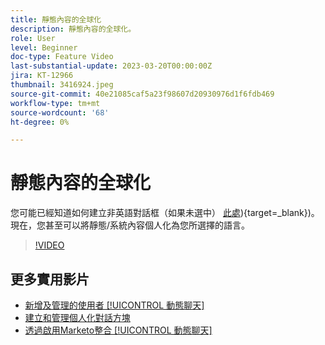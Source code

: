 ```yaml
---
title: 靜態內容的全球化
description: 靜態內容的全球化。
role: User
level: Beginner
doc-type: Feature Video
last-substantial-update: 2023-03-20T00:00:00Z
jira: KT-12966
thumbnail: 3416924.jpeg
source-git-commit: 40e21085caf5a23f98607d20930976d1f6fdb469
workflow-type: tm+mt
source-wordcount: '68'
ht-degree: 0%

---
```



# 靜態內容的全球化

您可能已經知道如何建立非英語對話框（如果未選中） [此處](https://nation.marketo.com/t5/dynamic-chat-discussion/design-non-english-language-conversations-in-dynamic-chat/m-p/324317#M39)){target=_blank})。 現在，您甚至可以將靜態/系統內容個人化為您所選擇的語言。

>[!VIDEO](https://video.tv.adobe.com/v/3416924/?quality=12&learn=on)

## 更多實用影片

* [新增及管理的使用者 [!UICONTROL 動態聊天] ](user-management.md)
* [建立和管理個人化對話方塊](dialogue-management.md)
* [透過啟用Marketo整合 [!UICONTROL 動態聊天] ](marketo-integration.md)
